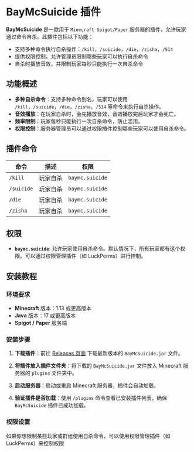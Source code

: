 # BayMcSuicide 插件

**BayMcSuicide** 是一款用于 `Minecraft Spigot/Paper` 服务器的插件，允许玩家通过命令自杀。此插件包括以下功能：

- 支持多种命令执行自杀操作：`/kill`，`/suicide`，`/die`，`/zisha`，`/514`
- 提供权限控制，允许管理员限制哪些玩家可以执行自杀命令
- 自杀时播放音效，并限制玩家每秒只能执行一次自杀命令

## 功能概述

- **多种自杀命令**：支持多种命令别名，玩家可以使用 `/kill`，`/suicide`，`/die`，`/zisha`，`/514` 等命令来执行自杀操作。
- **音效播放**：在玩家自杀时，会先播放音效，音效播放完后玩家才会死亡。
- **频率限制**：玩家每秒只能执行一次自杀命令，防止滥用。
- **权限控制**：服务器管理员可以通过权限插件控制哪些玩家可以使用自杀命令。

## 插件命令

| 命令         | 描述           | 权限           |
|--------------|----------------|----------------|
| `/kill`      | 玩家自杀       | `baymc.suicide`|
| `/suicide`   | 玩家自杀       | `baymc.suicide`|
| `/die`       | 玩家自杀       | `baymc.suicide`|
| `/zisha`     | 玩家自杀       | `baymc.suicide`|

## 权限

- **`baymc.suicide`**: 允许玩家使用自杀命令。默认情况下，所有玩家都有这个权限。可以通过权限管理插件（如 LuckPerms）进行控制。

## 安装教程

### 环境要求

- **Minecraft** 版本：1.13 或更高版本
- **Java** 版本：17 或更高版本
- **Spigot / Paper** 服务端

### 安装步骤

1. **下载插件**：前往 [Releases 页面](https://github.com/Konsheng/BayMcSuicide/releases) 下载最新版本的 `BayMcSuicide.jar` 文件。

2. **将插件放入插件文件夹**：将下载的 `BayMcSuicide.jar` 文件放入 Minecraft 服务器的 `plugins` 文件夹中。

3. **启动服务器**：启动或重启 Minecraft 服务器，插件会自动加载。

4. **验证插件是否加载**：使用 `/plugins` 命令查看已安装插件列表，确保 `BayMcSuicide` 插件已成功加载。

### 权限设置

如果你想限制某些玩家或群组使用自杀命令，可以使用权限管理插件（如 LuckPerms）来控制权限
